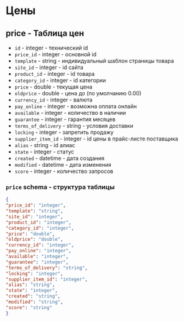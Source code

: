 # Цены
## price - Таблица цен
- `id` - integer - технический id
- `price_id` - integer - основной id
- `template` - string - индивидуальный шаблон страницы товара
- `site_id` - integer - id сайта
- `product_id` - integer - id товара
- `category_id` - integer - id категории
- `price` - double - текущая цена
- `oldprice` - double - цена до (по умолчанию 0.00)
- `currency_id` - integer - валюта
- `pay_online` - integer - возможна оплата онлайн
- `available` - integer - количество в наличии
- `guarantee` - integer - гарантия месяцев
- `terms_of_delivery` - string - условия доставки
- `locking` - integer - запретить продажу
- `supplier_item_id` - integer - id цены в прайс-листе поставщика
- `alias` - string - id алиас
- `state` - integer - статус
- `created` - datetime - дата создания
- `modified` - datetime - дата изменения
- `score` - integer - количество запросов
### `price` schema - структура таблицы
```json
{
"price_id": "integer",
"template": "string",
"site_id": "integer",
"product_id": "integer",
"category_id": "integer",
"price": "double",
"oldprice": "double",
"currency_id": "integer",
"pay_online": "integer",
"available": "integer",
"guarantee": "integer",
"terms_of_delivery": "string",
"locking": "integer",
"supplier_item_id": "integer",
"alias": "string",
"state": "integer",
"created": "string",
"modified": "string",
"score": "string"
}
```







